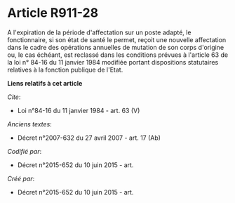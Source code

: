 # Article R911-28

A l'expiration de la période d'affectation sur un poste adapté, le fonctionnaire, si son état de santé le permet, reçoit une
nouvelle affectation dans le cadre des opérations annuelles de mutation de son corps d'origine ou, le cas échéant, est
reclassé dans les conditions prévues à l'article 63 de la loi n° 84-16 du 11 janvier 1984 modifiée portant dispositions
statutaires relatives à la fonction publique de l'Etat.

**Liens relatifs à cet article**

_Cite_:

  - Loi n°84-16 du 11 janvier 1984 - art. 63 (V)

_Anciens textes_:

  - Décret n°2007-632 du 27 avril 2007 - art. 17 (Ab)

_Codifié par_:

  - Décret n°2015-652 du 10 juin 2015 - art.

_Créé par_:

  - Décret n°2015-652 du 10 juin 2015 - art.
